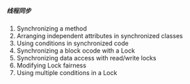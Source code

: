 ##### 线程同步
1. Synchronizing a method
2. Arranging independent attributes in synchronized classes
3. Using conditions in synchronized code
4. Synchronizing a block ocode with a Lock
5. Synchronizing data access with read/write locks
6. Modifying Lock fairness
7. Using multiple conditions in a Lock
